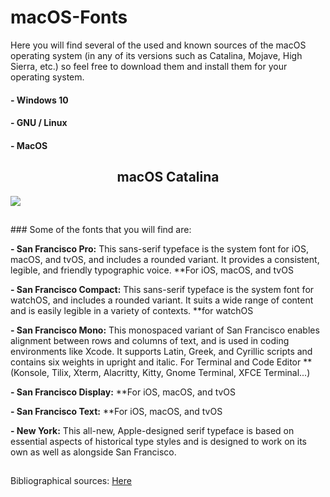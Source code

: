 # macOS-Fonts

Here you will find several of the used and known sources of the macOS operating system (in any of its versions such as Catalina, Mojave, High Sierra, etc.) so feel free to download them and install them for your operating system.

#### - Windows 10
#### - GNU / Linux
#### - MacOS 

<h2 align="center">macOS Catalina</h2>

</div>
<img src="https://github.com/Hblanqueto/macOS-Fonts/blob/master/Images/116099373_581360365844537_4144760099203696087_n.png" align="center">

<br>

<h2 align="center"></h2>
### Some of the fonts that you will find are:

**- San Francisco Pro:** This sans-serif typeface is the system font for iOS, macOS, and tvOS, and includes a rounded variant. It provides a consistent, legible, and friendly typographic voice. **For iOS, macOS, and tvOS

**- San Francisco Compact:** This sans-serif typeface is the system font for watchOS, and includes a rounded variant. It suits a wide range of content and is easily legible in a variety of contexts. **for watchOS

**- San Francisco Mono:** This monospaced variant of San Francisco enables alignment between rows and columns of text, and is used in coding environments like Xcode. It supports Latin, Greek, and Cyrillic scripts and contains six weights in upright and italic. For Terminal and Code Editor **(Konsole, Tilix, Xterm, Alacritty, Kitty, Gnome Terminal, XFCE Terminal...) 

**- San Francisco Display:** **For iOS, macOS, and tvOS

**- San Francisco Text:** **For iOS, macOS, and tvOS

**- New York:** This all-new, Apple-designed serif typeface is based on essential aspects of historical type styles and is designed to work on its own as well as alongside San Francisco.

<h2 align="center"></h2>
Bibliographical sources: <a href="https://developer.apple.com/fonts/">Here</a>
